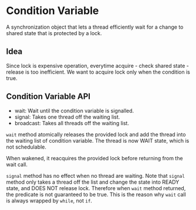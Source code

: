 # Condition Variable

A synchronization object that lets a thread efficiently wait for a change to shared state that is protected by a lock.

## Idea

Since lock is expensive operation, everytime acquire - check shared state - release is too inefficient.
We want to acquire lock only when the condition is true.

## Condition Variable API

* wait: Wait until the condition variable is signalled.
* signal: Takes one thread off the waiting list.
* broadcast: Takes all threads off the waiting list.

`wait` method atomically releases the provided lock and add the thread into the waiting list of condition variable.
The thread is now WAIT state, which is not schedulable.

When wakened, it reacquires the provided lock before returning from the wait call.

`signal` method has no effect when no thread are waiting.
Note that `signal` method only takes a thread off the list and change the state into READY state, and DOES NOT release lock.
Therefore when `wait` method returned, the predicate is not guaranteed to be true.
This is the reason why `wait` call is always wrapped by `while`, not `if`.
